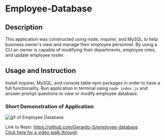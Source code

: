 # Employee-Database

## Description 
This application was constructed using node, inquirer, and MySQL to help business owner's view and manage their employee personnel. By using a CLI an owner is capable of modifying their departments, employee roles, and update employee roster. 
## Usage and Instruction 
Install inquirer, MySQL, and console.table npm packages in order to have a full functionality. Run application in terminal using ````node index.js```` and answer prompt questions to view or modify employee database. 

### Short Demonstration of Application
<img src="#" alt="gif of Employee Database">

Link to Repo:
<a href="https://github.com/Gerardo-S/employee-database">https://github.com/Gerardo-S/employee-database</a><br>
<a href="#">Click here for a video walk through</a><br>